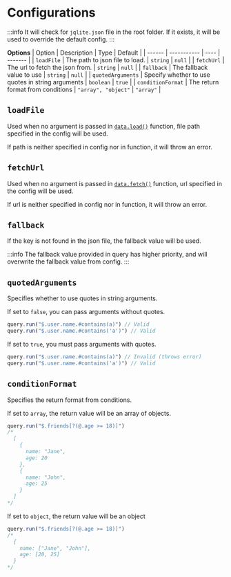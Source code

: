# Configurations

:::info
It will check for `jqlite.json` file in the root folder. If it exists, it will be used to override the default config.
:::

**Options**
| Option | Description | Type | Default |
| ------ | ----------- | ---- | ------- |
| `loadFile` | The path to json file to load. | `string` | `null` |
| `fetchUrl` | The url to fetch the json from. | `string` | `null` |
| `fallback` | The fallback value to use | `string` | `null` |
| `quotedArguments` | Specify whether to use quotes in string arguments | `boolean` | `true` |
| `conditionFormat` | The return format from conditions | `"array", "object"` | `"array"` |

## `loadFile`

Used when no argument is passed in [`data.load()`](/api#load) function, file path specified in the config will be used.

If path is neither specified in config nor in function, it will throw an error.

## `fetchUrl`

Used when no argument is passed in [`data.fetch()`](/api#fetch) function, url specified in the config will be used.

If url is neither specified in config nor in function, it will throw an error.

## `fallback`

If the key is not found in the json file, the fallback value will be used.

:::info
The fallback value provided in query has higher priority, and will overwrite the fallback value from config.
:::

## `quotedArguments`

Specifies whether to use quotes in string arguments.

If set to `false`, you can pass arguments without quotes.
```ts
query.run("$.user.name.#contains(a)") // Valid
query.run("$.user.name.#contains('a')") // Valid
```

If set to `true`, you must pass arguments with quotes.
```ts
query.run("$.user.name.#contains(a)") // Invalid (throws error)
query.run("$.user.name.#contains('a')") // Valid
```

## `conditionFormat`

Specifies the return format from conditions.

If set to `array`, the return value will be an array of objects.
```ts
query.run("$.friends[?(@.age >= 18)]")
/*
  [
    {
      name: "Jane",
      age: 20
    },
    {
      name: "John",
      age: 25
    }
  ]
*/
```

If set to `object`, the return value will be an object
```ts
query.run("$.friends[?(@.age >= 18)]")
/*
  {
    name: ["Jane", "John"],
    age: [20, 25]
  }
*/
```
